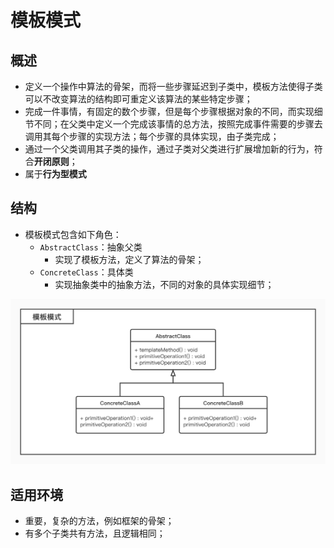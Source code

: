 # 模板模式

## 概述

* 定义一个操作中算法的骨架，而将一些步骤延迟到子类中，模板方法使得子类可以不改变算法的结构即可重定义该算法的某些特定步骤；
* 完成一件事情，有固定的数个步骤，但是每个步骤根据对象的不同，而实现细节不同；在父类中定义一个完成该事情的总方法，按照完成事件需要的步骤去调用其每个步骤的实现方法；每个步骤的具体实现，由子类完成；
* 通过一个父类调用其子类的操作，通过子类对父类进行扩展增加新的行为，符合**开闭原则**；
* 属于**行为型模式**

## 结构

* 模板模式包含如下角色：
	* `AbstractClass`：抽象父类
		* 实现了模板方法，定义了算法的骨架； 
	* `ConcreteClass`：具体类
		* 实现抽象类中的抽象方法，不同的对象的具体实现细节； 

![](./img/template.jpg)

## 适用环境

* 重要，复杂的方法，例如框架的骨架；
* 有多个子类共有方法，且逻辑相同；
